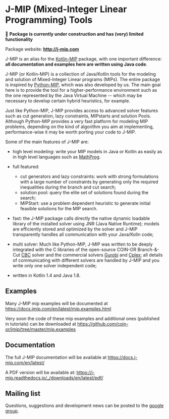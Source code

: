 # J-MIP (Mixed-Integer Linear Programming) Tools

🛑 **Package is currently under construction and has (very) limited functionality**

Package website: **http://j-mip.com**

J-MIP is an alias for the [Kotlin-MIP](https://github.com/tuliotoffolo/kotlin-mip) package, with one important difference: **all documentation and examples here are written using Java code**.

J-MIP (or Kotlin-MIP) is a collection of Java/Kotlin tools for the modeling and solution of Mixed-Integer Linear programs (MIPs). 
The entire package is inspired by [Python-MIP](https://github.com/coin-or/python-mip), which was also developed by us.
The main goal here is to provide the tool for a higher-performance environment such as the one represented by the Java Virtual Machine -- which may be necessary to develop certain hybrid heuristics, for example.

Just like Python-MIP, J-MIP provides access to advanced solver features such as cut generation, lazy constraints, MIPstarts and solution Pools. 
Although Python-MIP provides a very fast platform for modeling MIP problems, depending on the kind of algorithm you aim at implementing, performance-wise it may be worth porting your code to J-MIP.

Some of the main features of J-MIP are:

* high level modeling: write your MIP models in Java or Kotlin as easily as in high level languages such as [MathProg](https://en.wikibooks.org/wiki/GLPK/GMPL_(MathProg)).

* full featured:
    - cut generators and lazy constraints: work with strong formulations with a large number of constraints by generating only the required inequalities during the branch and cut search;
    - solution pool: query the elite set of solutions found during the search;
    - MIPStart: use a problem dependent heuristic to generate initial feasible solutions for the MIP search.

* fast: the J-MIP package calls directly the native dynamic loadable library of the installed solver using JNR (Java Native Runtime); models are efficiently stored and optimized by the solver and J-MIP transparently handles all communication with your Java/Kolin code;

* multi solver: Much like Python-MIP, J-MIP was written to be deeply integrated with the C libraries of the open-source COIN-OR Branch-&-Cut [CBC](https://projects.coin-or.org/Cbc) solver and the commercial solvers [Gurobi](http://www.gurobi.com/) and [Cplex](http://www.cplex.com/); all details of communicating with different solvers are handled by J-MIP and you write only one solver independent code;

* written in Kotlin 1.4 and Java 1.8.

## Examples

Many J-MIP mip examples will be documented at https://docs.jmip.com/en/latest/mip.examples.html 

Very soon the code of these mip examples and additional ones (published in tutorials) can be downloaded at https://github.com/coin-or/jmip/tree/master/mip.examples

## Documentation
 
The full J-MIP documentation will be available at https://docs.j-mip.com/en/latest/

A PDF version will be available at: https://j-mip.readthedocs.io/_/downloads/en/latest/pdf/

## Mailing list

Questions, suggestions and development news can be posted to the [google group](https://groups.google.com/forum/#!forum/jmip).

